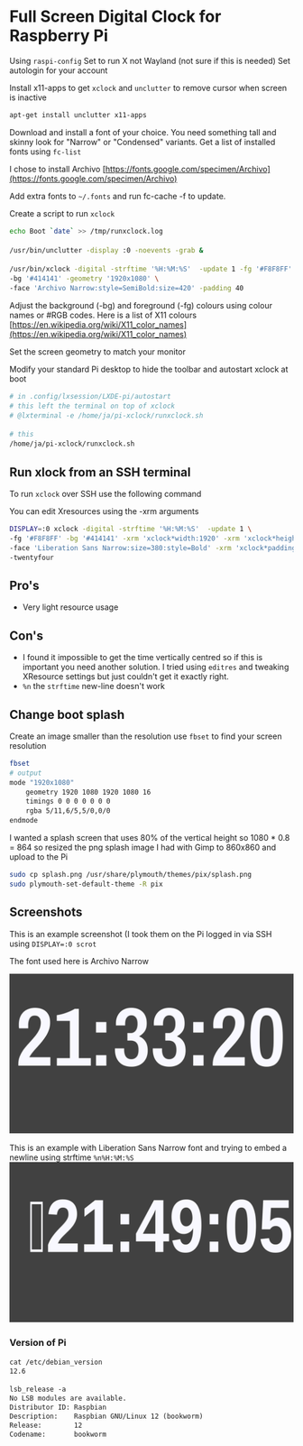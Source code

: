 # Full Screen Digital Clock for Raspberry Pi

Using `raspi-config`
Set to run X not Wayland (not sure if this is needed)
Set autologin for your account

Install x11-apps to get `xclock` and `unclutter` to remove cursor when screen is inactive

```sh
apt-get install unclutter x11-apps
```
Download and install a font of your choice. You need something tall and skinny look for "Narrow" or "Condensed" variants. Get a list of installed fonts using `fc-list`

I chose to install Archivo [https://fonts.google.com/specimen/Archivo](https://fonts.google.com/specimen/Archivo)

Add extra fonts to `~/.fonts` and run fc-cache -f to update.

Create a script to run `xclock`

```sh
echo Boot `date` >> /tmp/runxclock.log

/usr/bin/unclutter -display :0 -noevents -grab &

/usr/bin/xclock -digital -strftime '%H:%M:%S'  -update 1 -fg '#F8F8FF' \
-bg '#414141' -geometry '1920x1080' \
-face 'Archivo Narrow:style=SemiBold:size=420' -padding 40
```
Adjust the background (-bg) and foreground (-fg) colours using colour names or #RGB codes. Here is a list of X11 colours [https://en.wikipedia.org/wiki/X11_color_names](https://en.wikipedia.org/wiki/X11_color_names)

Set the screen geometry to match your monitor

Modify your standard Pi desktop to hide the toolbar and autostart xclock at boot

```sh
# in .config/lxsession/LXDE-pi/autostart
# this left the terminal on top of xclock
# @lxterminal -e /home/ja/pi-xclock/runxclock.sh

# this
/home/ja/pi-xclock/runxclock.sh
```

## Run xlock from an SSH terminal
To run `xclock` over SSH use the following command

You can edit Xresources using the -xrm arguments

```sh
DISPLAY=:0 xclock -digital -strftime '%H:%M:%S'  -update 1 \
-fg '#F8F8FF' -bg '#414141' -xrm 'xclock*width:1920' -xrm 'xclock*height:1080' \
-face 'Liberation Sans Narrow:size=380:style=Bold' -xrm 'xclock*padding:130' \
-twentyfour
```

## Pro's
- Very light resource usage

## Con's
- I found it impossible to get the time vertically centred so if this is important you need another solution. I tried using `editres` and tweaking XResource settings but just couldn't get it exactly right.
- `%n` the `strftime` new-line doesn't work

## Change boot splash

Create an image smaller than the resolution use `fbset` to find your screen resolution

```sh
fbset
# output
mode "1920x1080"
    geometry 1920 1080 1920 1080 16
    timings 0 0 0 0 0 0 0
    rgba 5/11,6/5,5/0,0/0
endmode

```

I wanted a splash screen that uses 80% of the vertical height so 1080 * 0.8 = 864 so resized the png splash image I had with Gimp to 860x860 and upload to the Pi


```sh
sudo cp splash.png /usr/share/plymouth/themes/pix/splash.png 
sudo plymouth-set-default-theme -R pix
```

## Screenshots

This is an example screenshot (I took them on the Pi logged in via SSH using `DISPLAY=:0 scrot`

The font used here is Archivo Narrow

![screen shot](screenshot/2024-07-19-213320_1920x1080_scrot.png)

This is an example with Liberation Sans Narrow font and trying to embed a newline using strftime `%n%H:%M:%S`
![screen shot](screenshot/2024-07-19-214905_1920x1080_scrot.png)

### Version of Pi
```
cat /etc/debian_version
12.6

lsb_release -a
No LSB modules are available.
Distributor ID: Raspbian
Description:    Raspbian GNU/Linux 12 (bookworm)
Release:        12
Codename:       bookworm
```


